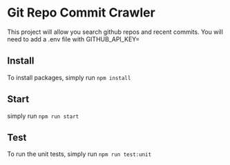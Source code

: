 # Git Repo Commit Crawler

This project will allow you search github repos and recent commits.
You will need to add a .env file with GITHUB_API_KEY=

## Install

To install packages, simply run `npm install`

## Start

simply run `npm run start`

## Test

To run the unit tests, simply run `npm run test:unit`
